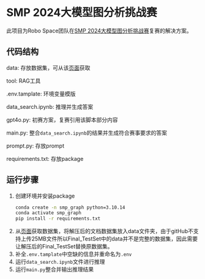 # SMP 2024大模型图分析挑战赛
此项目为Robo Space团队在[SMP 2024大模型图分析挑战赛](https://tianchi.aliyun.com/competition/entrance/532253)复赛的解决方案。
## 代码结构
data: 存放数据集，可从该[页面](https://tianchi.aliyun.com/competition/entrance/532253/information)获取

tool: RAG工具

.env.tamplate: 环境变量模版

data_search.ipynb: 推理并生成答案

gpt4o.py: 初赛方案，复赛引用该脚本部分内容

main.py: 整合`data_search.ipynb`的结果并生成符合赛事要求的答案

prompt.py: 存放prompt

requirements.txt: 存放package
## 运行步骤
1. 创建环境并安装package
    ```bash
    conda create -n smp_graph python=3.10.14
    conda activate smp_graph
    pip install -r requirements.txt
    ```
2. 从[页面](https://tianchi.aliyun.com/competition/entrance/532253/information)获取数据集，将解压后的文档数据集放入data文件夹，由于gitHub不支持上传25MB文件所以Final_TestSet中的data并不是完整的数据集，因此需要让解压后的Final_TestSet替换原数据集。
3. 补全`.env.tamplate`中空缺的信息并重命名为`.env`
4. 运行`data_search.ipynb`文件进行推理
5. 运行`main.py`整合并输出推理结果